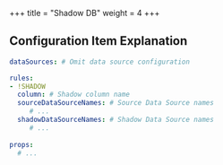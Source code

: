 +++
title = "Shadow DB"
weight = 4
+++

## Configuration Item Explanation

```yaml
dataSources: # Omit data source configuration

rules:
- !SHADOW
  column: # Shadow column name
  sourceDataSourceNames: # Source Data Source names
     # ...
  shadowDataSourceNames: # Shadow Data Source names
     # ... 
    
props:
  # ...
```

